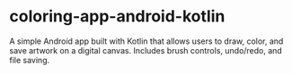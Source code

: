 # coloring-app-android-kotlin
A simple Android app built with Kotlin that allows users to draw, color, and save artwork on a digital canvas. Includes brush controls, undo/redo, and file saving.
